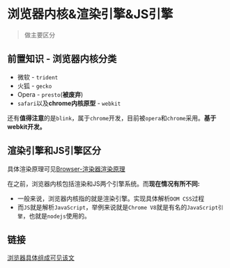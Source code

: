 # 浏览器内核&渲染引擎&JS引擎
> 做主要区分

## 前置知识 - 浏览器内核分类

* 微软 - `trident`
* 火狐 - `gecko`
* Opera - `presto`(**被废弃**)
* `safari`以及**chrome内核原型** - `webkit`

还有**值得注意**的是`blink`，属于`chrome`开发，目前被`opera`和`chrome`采用。**基于webkit开发。**

## 渲染引擎和JS引擎区分

具体渲染原理可见[Browser-渲染器渲染原理](https://github.com/JiangWeixian/JS-Tips/blob/master/docs/Broswer/Browser-%E6%B5%8F%E8%A7%88%E5%99%A8%E6%B8%B2%E6%9F%93%E5%8E%9F%E7%90%86.md)

在之前，浏览器内核包括渲染和JS两个引擎系统。而**现在情况有所不同:**

* 一般来说，浏览器内核指的就是渲染引擎。实现具体解析`DOM CSS`过程
* 而`JS`就是解析`JavaScript`，举例来说就是`Chrome V8`就是有名的`JavaScript引擎`，也就是`nodejs`使用的。

## 链接

[浏览器具体组成可见该文](https://www.html5rocks.com/zh/tutorials/internals/howbrowserswork/)
